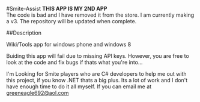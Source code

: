 #Smite-Assist
**THIS APP IS MY 2ND APP**  
The code is bad and I have removed it from the store. I am currently making a v3. The repository will be updated when complete.

##Description

Wiki/Tools app for windows phone and windows 8


Buiding this app will fail due to missing API keys. However, you are free to look at the code and fix bugs if thats what you're into...

I'm Looking for Smite players who are C# developers to help me out with this project, if you know .NET thats a big plus. Its a lot of work and I don't have enough time to do it all myself. If you can email me at greeneagle692@aol.com
